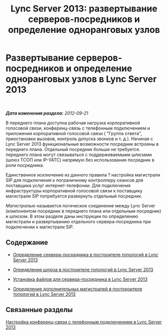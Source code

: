 ﻿---
title: 'Lync Server 2013: развертывание серверов-посредников и определение одноранговых узлов'
TOCTitle: Развертывание серверов-посредников и определение одноранговых узлов
ms:assetid: a684f1da-6671-4011-adf6-2db49e2528e2
ms:mtpsurl: https://technet.microsoft.com/ru-ru/library/Gg412780(v=OCS.15)
ms:contentKeyID: 49310755
ms.date: 05/19/2016
mtps_version: v=OCS.15
ms.translationtype: HT
---

# Развертывание серверов-посредников и определение одноранговых узлов в Lync Server 2013

 

_**Дата изменения раздела:** 2012-09-21_

В переднего плана доступна рабочая нагрузка корпоративной голосовой связи, конференц-связь с телефонным подключением и приложения корпоративной голосовой связи ( "Группа ответа", приостановки вызовов, контроль допуска звонков и т. д.). Начиная с Lync Server 2013 функциональные возможности посредник встроены в переднего плана. Отдельный посредник больше не требуется. переднего плана могут связываться с поддерживаемыми шлюзами (шлюз ТСОП или IP-УАТС) напрямую без использования посредник в роли посредника.

Единственное исключение из данного правила ? настройка магистрали SIP для подключения к пограничному контроллеру сеансов для поставщика услуг интернет-телефонии. Для подключения инфраструктуры корпоративной голосовой связи к поставщику магистрали SIP потребуется развернуть отдельный посредник.

*Магистралью* называется логическое соединение между Lync Server (компонентом посредник в переднего плана или отдельным посредник) и шлюзом. В этом разделе даны инструкции по определению магистрали и развертыванию отдельного сервера-посредника при подключении к магистрали SIP.

## Содержание

  - [Определение сервера-посредника в построителе топологий в Lync Server 2013](lync-server-2013-define-a-mediation-server-in-topology-builder.md)

  - [Определение шлюза в построителе топологий в Lync Server 2013](lync-server-2013-define-a-gateway-in-topology-builder.md)

  - [Установка файлов для сервера-посредника в Lync Server 2013](lync-server-2013-install-the-files-for-mediation-server.md)

  - [Определение дополнительных магистралей в постороителе топологий в Lync Server 2013](lync-server-2013-define-additional-trunks-in-topology-builder.md)

## Связанные разделы

[Настройка конференц-связи с телефонным подключением в Lync Server 2013](lync-server-2013-configuring-dial-in-conferencing.md)

